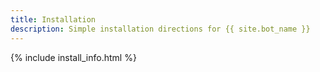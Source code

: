 ```yaml
---
title: Installation
description: Simple installation directions for {{ site.bot_name }}
---
```


{% include install_info.html %}